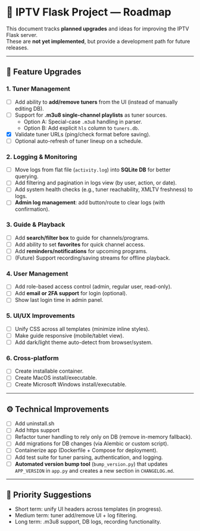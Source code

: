 # 📌 IPTV Flask Project — Roadmap

This document tracks **planned upgrades** and ideas for improving the IPTV Flask server.  
These are **not yet implemented**, but provide a development path for future releases.

---

## 🔮 Feature Upgrades

### 1. Tuner Management
- [ ] Add ability to **add/remove tuners** from the UI (instead of manually editing DB).  
- [ ] Support for **.m3u8 single-channel playlists** as tuner sources.  
  - Option A: Special-case `.m3u8` handling in parser.  
  - Option B: Add explicit `hls` column to `tuners.db`.  
- [x] Validate tuner URLs (ping/check format before saving).  
- [ ] Optional auto-refresh of tuner lineup on a schedule.

### 2. Logging & Monitoring
- [ ] Move logs from flat file (`activity.log`) into **SQLite DB** for better querying.  
- [ ] Add filtering and pagination in logs view (by user, action, or date).  
- [ ] Add system health checks (e.g., tuner reachability, XMLTV freshness) to logs.  
- [ ] **Admin log management**: add button/route to clear logs (with confirmation).  

### 3. Guide & Playback
- [ ] Add **search/filter box** to guide for channels/programs.  
- [ ] Add ability to set **favorites** for quick channel access.  
- [ ] Add **reminders/notifications** for upcoming programs.  
- [ ] (Future) Support recording/saving streams for offline playback.

### 4. User Management
- [ ] Add role-based access control (admin, regular user, read-only).  
- [ ] Add **email or 2FA support** for login (optional).  
- [ ] Show last login time in admin panel.  

### 5. UI/UX Improvements
- [ ] Unify CSS across all templates (minimize inline styles).  
- [ ] Make guide responsive (mobile/tablet view).  
- [ ] Add dark/light theme auto-detect from browser/system.

### 6. Cross-platform
- [ ] Create installable container.  
- [ ] Create MacOS install/executable.
- [ ] Create Microsoft Windows install/executable.
---

## ⚙️ Technical Improvements
- [ ] Add uninstall.sh
- [ ] Add https support
- [ ] Refactor tuner handling to rely only on DB (remove in-memory fallback).  
- [ ] Add migrations for DB changes (via Alembic or custom script).  
- [ ] Containerize app (Dockerfile + Compose for deployment).  
- [ ] Add test suite for tuner parsing, authentication, and logging.  
- [ ] **Automated version bump tool** (`bump_version.py`) that updates `APP_VERSION` in `app.py` and creates a new section in `CHANGELOG.md`.  

---

## 📅 Priority Suggestions
- Short term: unify UI headers across templates (in progress).  
- Medium term: tuner add/remove UI + log filtering.  
- Long term: .m3u8 support, DB logs, recording functionality.  
